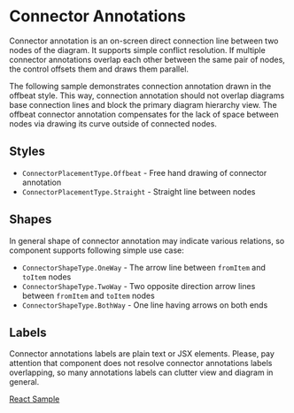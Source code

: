 # Connector Annotations

Connector annotation is an on-screen direct connection line between two nodes of the diagram. It supports simple conflict resolution. If multiple connector annotations overlap each other between the same pair of nodes, the control offsets them and draws them parallel. 

The following sample demonstrates connection annotation drawn in the offbeat style. This way, connection annotation should not overlap diagrams base connection lines and block the primary diagram hierarchy view. The offbeat connector annotation compensates for the lack of space between nodes via drawing its curve outside of connected nodes.

## Styles
* `ConnectorPlacementType.Offbeat` - Free hand drawing of connector annotation
* `ConnectorPlacementType.Straight` - Straight line between nodes

## Shapes
In general shape of connector annotation may indicate various relations, so component supports following simple use case:
* `ConnectorShapeType.OneWay` - The arrow line between `fromItem` and `toItem` nodes
* `ConnectorShapeType.TwoWay` - Two opposite direction arrow lines between `fromItem` and `toItem` nodes
* `ConnectorShapeType.BothWay` - One line having arrows on both ends

## Labels
Connector annotations labels are plain text or JSX elements. Please, pay attention that component does not resolve connector annotations labels overlapping, so many annotations labels can clutter view and diagram in general.

[React Sample](../src/components/Samples/ConnectorAnnotation.js)

